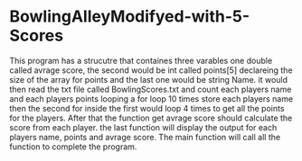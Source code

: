 # BowlingAlleyModifyed-with-5-Scores
This program has a strucutre that containes three varables one double called avrage score, the second would be int called points[5] declareing the size of the array for points and the last one would be string Name. it would then read the txt file called BowlingScores.txt and count each players name and each players points looping a for loop 10 times store each players name then the second for inside the first would loop 4 times to get all the points for the players. After that the function get avrage score should calculate the score from each player. the last function will display the output for each players name, points and avrage score. The main function will call all the function to complete the program.
